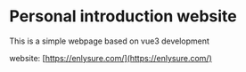 # Personal introduction website

This is a simple webpage based on vue3 development

website: [https://enlysure.com/](https://enlysure.com/)
